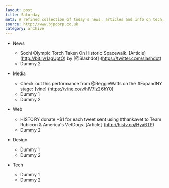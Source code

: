 ```yaml
---
layout: post
title: Saturday
meta: A refined collection of today's news, articles and info on tech, web and design.
source: http://www.bjpcorp.co.uk
category: archive
---
```


- News
	- Sochi Olympic Torch Taken On Historic Spacewalk. [Article] (http://bit.ly/1agUptO) by [@Slashdot] (https://twitter.com/slashdot)
	- Dummy 2

- Media
	- Check out this performance from @ReggieWatts on the #ExpandNY stage: [vine] (https://vine.co/v/hIV7lz26hY0)
	- Dummy 1
	- Dummy 2

- Web
	- HISTORY donate *$1 for each tweet sent using #thankavet to Team Rubicon & America's VetDogs. [Article] (http://histv.co/Hya6TP)
	- Dummy 2

- Design	
	- Dummy 1
	- Dummy 2

- Tech
	- Dummy 1
	- Dummy 2	